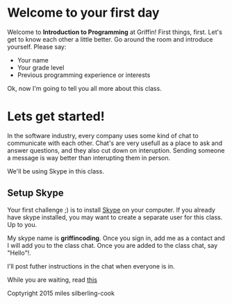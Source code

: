 # Welcome to your first day

Welcome to **Introduction to Programming** at Griffin! First things, first. Let's get to know each other a little better. Go around the room and introduce yourself. Please say:
* Your name
* Your grade level
* Previous programming experience or interests

Ok, now I'm going to tell you all more about this class.

# Lets get started!
In the software industry, every company uses some kind of chat to communicate with each other. Chat's are very usefull as a place to ask and answer questions, and they also cut down on interuption. Sending someone a message is way better than interupting them in person.

We'll be using Skype in this class.

## Setup Skype
Your first challenge ;) is to install [Skype](http://www.skype.com) on your computer. If you already have skype installed, you may want to create a separate user for this class. Up to you. 

My skype name is **griffincoding**. Once you sign in, add me as a contact and I will add you to the class chat. Once you are added to the class chat, say "Hello"!.

I'll post futher instructions in the chat when everyone is in.

While you are waiting, read [this](./figure-it-out.md)



Coptyright 2015 miles silberling-cook







